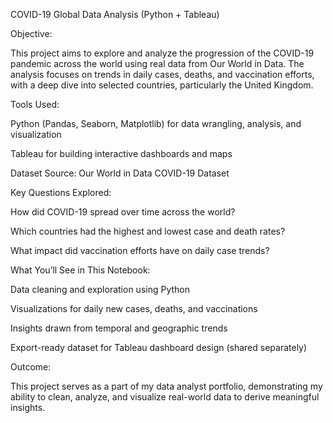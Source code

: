 COVID-19 Global Data Analysis (Python + Tableau)

Objective:

This project aims to explore and analyze the progression of the COVID-19 pandemic across the world using real data from Our World in Data. The analysis focuses on trends in daily cases, deaths, and vaccination efforts, with a deep dive into selected countries, particularly the United Kingdom.

Tools Used:

Python (Pandas, Seaborn, Matplotlib) for data wrangling, analysis, and visualization

Tableau for building interactive dashboards and maps

Dataset Source: Our World in Data COVID-19 Dataset

Key Questions Explored:

How did COVID-19 spread over time across the world?

Which countries had the highest and lowest case and death rates?

What impact did vaccination efforts have on daily case trends?

What You’ll See in This Notebook:

Data cleaning and exploration using Python

Visualizations for daily new cases, deaths, and vaccinations

Insights drawn from temporal and geographic trends

Export-ready dataset for Tableau dashboard design (shared separately)

Outcome:

This project serves as a part of my data analyst portfolio, demonstrating my ability to clean, analyze, and visualize real-world data to derive meaningful insights.
